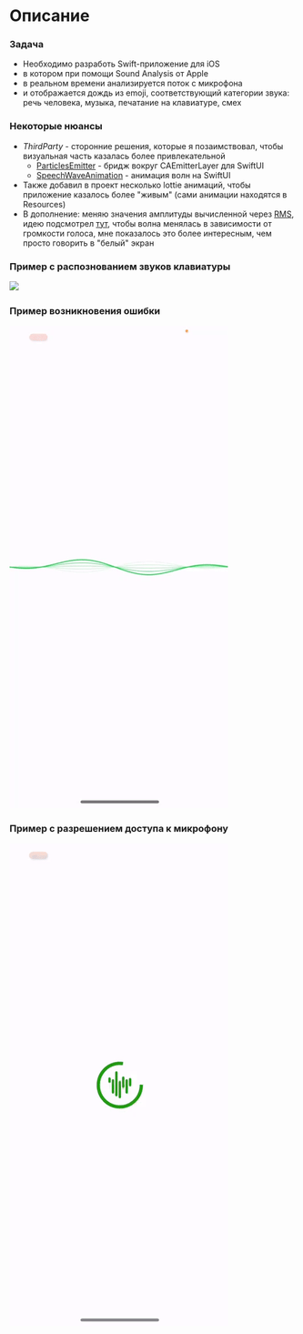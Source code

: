 # Описание

### Задача

- Необходимо разработь Swift-приложение для iOS
- в котором при помощи Sound Analysis от Apple
- в реальном времени анализируется поток с микрофона
- и отображается дождь из emoji, соответствующий категории звука: речь человека, музыка, печатание на клавиатуре, смех

### Некоторые нюансы

* *ThirdParty* - сторонние решения, которые я позаимствовал, чтобы визуальная часть казалась более привлекательной
  * [ParticlesEmitter](https://github.com/ArthurGuibert/SwiftUI-Particles/blob/master/SwiftUI-Particles/ParticlesEmitter.swift) - бридж вокруг CAEmitterLayer для SwiftUI
  * [SpeechWaveAnimation](https://github.com/mvolpato/SpeechWaveAnimation/tree/master/Shared) - анимация волн на SwiftUI 
* Также добавил в проект несколько lottie анимаций, чтобы приложение казалось более "живым" (сами анимации находятся в Resources)
* В дополнение: меняю значения амплитуды вычисленной через [RMS](https://developer.apple.com/documentation/accelerate/1450655-vdsp_rmsqv), идею подсмотрел [тут](https://github.com/AudioKit/AudioKit/blob/main/Sources/AudioKit/Taps/AmplitudeTap.swift), чтобы волна менялась в зависимости от громкости голоса, мне показалось это более интересным, чем просто говорить в "белый" экран

### Пример с распознованием звуков клавиатуры

![](normal.gif)

### Пример возникновения ошибки
![](error.gif)

### Пример c разрешением доступа к микрофону
![](permission.gif)

